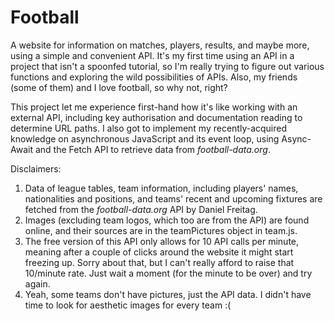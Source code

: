 # Football

A website for information on matches, players, results, and maybe more, using a simple and convenient API.
It's my first time using an API in a project that isn't a spoonfed tutorial, so I'm really trying to figure out various functions and exploring the wild possibilities of APIs. Also, my friends (some of them) and I love football, so why not, right?

This project let me experience first-hand how it's like working with an external API, including key authorisation and documentation reading to determine URL paths. I also got to implement my recently-acquired knowledge on asynchronous JavaScript and its event loop, using Async-Await and the Fetch API to retrieve data from _football-data.org_.

Disclaimers:
1) Data of league tables, team information, including players' names, nationalities and positions, and teams' recent and upcoming fixtures are fetched from the _football-data.org_ API by Daniel Freitag.
2) Images (excluding team logos, which too are from the API) are found online, and their sources are in the teamPictures object in team.js.
3) The free version of this API only allows for 10 API calls per minute, meaning after a couple of clicks around the website it might start freezing up. Sorry about that, but I can't really afford to raise that 10/minute rate. Just wait a moment (for the minute to be over) and try again.
4) Yeah, some teams don't have pictures, just the API data. I didn't have time to look for aesthetic images for every team :(